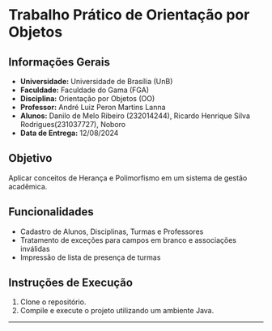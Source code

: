 # Trabalho Prático de Orientação por Objetos

## Informações Gerais

-   **Universidade:** Universidade de Brasília (UnB)
-   **Faculdade:** Faculdade do Gama (FGA)
-   **Disciplina:** Orientação por Objetos (OO)
-   **Professor:** André Luiz Peron Martins Lanna
-   **Alunos:** Danilo de Melo Ribeiro (232014244), Ricardo Henrique Silva Rodrigues(231037727), Noboro
-   **Data de Entrega:** 12/08/2024

## Objetivo

Aplicar conceitos de Herança e Polimorfismo em um sistema de gestão acadêmica.

## Funcionalidades

-   Cadastro de Alunos, Disciplinas, Turmas e Professores
-   Tratamento de exceções para campos em branco e associações inválidas
-   Impressão de lista de presença de turmas

## Instruções de Execução

1. Clone o repositório.
2. Compile e execute o projeto utilizando um ambiente Java.

---
